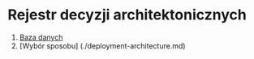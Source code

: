# Rejestr decyzji architektonicznych

1. [Baza danych](./database.md)
2. [Wybór sposobu] (./deployment-architecture.md)
